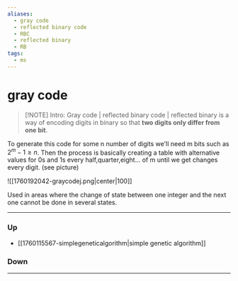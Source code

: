 ```yaml
---
aliases:
  - gray code
  - reflected binary code
  - RBC
  - reflected binary
  - RB
tags:
  - ms
---
```

# gray code
> [!NOTE] Intro: 
> Gray code | reflected binary code | reflected binary is a way of encoding digits in binary so that **two digits only differ from one bit**. 

To generate this code for some n number of digits we'll need m bits such as $2^m -1 \geq n$. Then the process is basically creating a table with alternative values for 0s and 1s every half,quarter,eight... of m until we get changes every digit. (see picture)

![[1760192042-graycodej.png|center|100]]

Used in areas where the change of state between one integer and the next one cannot be done in several states. 

***
### Up
- [[1760115567-simplegeneticalgorithm|simple genetic algorithm]]

### Down
***
